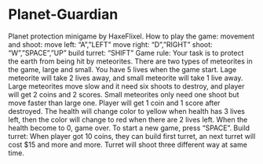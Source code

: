 # Planet-Guardian
Planet protection minigame by HaxeFlixel.
How to play the game:
movement and shoot:
move left: “A”,”LEFT”
move right: “D”,”RIGHT”
shoot: “W”,”SPACE”,”UP”
build turret: “SHIFT”
Game rule:
Your task is to protect the earth from being hit by meteorites. There are two types of meteorites in the game, large and small.
You have 5 lives when the game start. Lage meteorite will take 2 lives away, and small meteorite will take 1 live away.
Large meteorites move slow and it need six shoots to destroy, and player will get 2 coins and 2 scores.
Small meteorites only need one shoot but move faster than large one. Player will get 1 coin and 1 score after destroyed.
The health will change color to yellow when health has 3 lives left, then the color will change to red when there are 2 lives left. When the health become to 0, game over.
To start a new game, press “SPACE”.
Build turret:
When player got 10 coins, they can build first turret, an next turret will cost $15 and more and more.
Turret will shoot three different way at same time.
